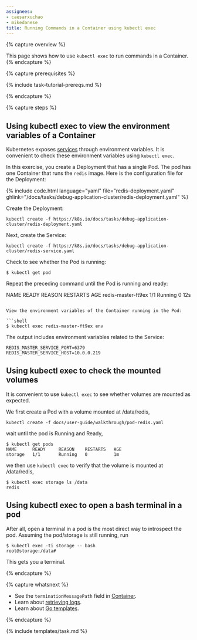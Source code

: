 ```yaml
---
assignees:
- caesarxuchao
- mikedanese
title: Running Commands in a Container using kubectl exec
---
```


{% capture overview %}

This page shows how to use `kubectl exec` to run commands in a Container.
{% endcapture %}


{% capture prerequisites %}

{% include task-tutorial-prereqs.md %}

{% endcapture %}


{% capture steps %}

## Using kubectl exec to view the environment variables of a Container

Kubernetes exposes
[services](/docs/user-guide/services/#environment-variables) through environment variables.
It is convenient to check these environment variables using `kubectl exec`.

In this exercise, you create a Deployment that has a single Pod. The pod has
one Container that runs the `redis` image. Here is the configuration file for the
Deployment:

{% include code.html language="yaml" file="redis-deployment.yaml" ghlink="/docs/tasks/debug-application-cluster/redis-deployment.yaml" %}

Create the Deployment:

```shell
kubectl create -f https://k8s.io/docs/tasks/debug-application-cluster/redis-deployment.yaml
```

Next, create the Service:

```
kubectl create -f https://k8s.io/docs/tasks/debug-application-cluster/redis-service.yaml
```

Check to see whether the Pod is running:

```shell
$ kubectl get pod
```

Repeat the preceding command until the Pod is running and ready:

NAME                 READY     REASON       RESTARTS   AGE
redis-master-ft9ex   1/1       Running      0          12s
```

View the environment variables of the Container running in the Pod:

```shell
$ kubectl exec redis-master-ft9ex env

```

The output includes environment variables related to the Service:

```
REDIS_MASTER_SERVICE_PORT=6379
REDIS_MASTER_SERVICE_HOST=10.0.0.219
```

## Using kubectl exec to check the mounted volumes

It is convenient to use `kubectl exec` to see whether volumes are mounted as expected.


We first create a Pod with a volume mounted at /data/redis,

```shell
kubectl create -f docs/user-guide/walkthrough/pod-redis.yaml
```

wait until the pod is Running and Ready,

```shell
$ kubectl get pods
NAME      READY     REASON    RESTARTS   AGE
storage   1/1       Running   0          1m
```

we then use `kubectl exec` to verify that the volume is mounted at /data/redis,

```shell
$ kubectl exec storage ls /data
redis
```

## Using kubectl exec to open a bash terminal in a pod

After all, open a terminal in a pod is the most direct way to introspect the pod. Assuming the pod/storage is still running, run

```shell
$ kubectl exec -ti storage -- bash
root@storage:/data#
```

This gets you a terminal.

{% endcapture %}


{% capture whatsnext %}

* See the `terminationMessagePath` field in
  [Container](/docs/api-reference/v1/definitions#_v1_container).
* Learn about [retrieving logs](/docs/user-guide/logging/).
* Learn about [Go templates](https://golang.org/pkg/text/template/).

{% endcapture %}


{% include templates/task.md %}
